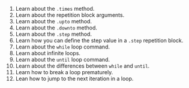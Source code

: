 1. Learn about the `.times` method.
2. Learn about the repetition block arguments.
3. Learn about the `.upto` method.
4. Learn about the `.downto` method.
5. Learn about the `.step` method.
6. Learn how you can define the step value in a `.step` repetition block.
7. Learn about the `while` loop command.
8. Learn about infinite loops.
9. Learn about the `until` loop command.
10. Learn about the differences between `while` and `until`.
11. Learn how to break a loop prematurely.
12. Lean how to jump to the next iteration in a loop.

